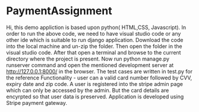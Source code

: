 # PaymentAssignment

Hi, this demo appliction is based upon python( HTML,CSS, Javascript).
In order to run the above code, we need to have visual studio code or any other ide which is suitable to run django application.
Download the code into the local machine and un-zip the folder.
Then open the folder in the visual studio code.
After that open a terminal and browse to the current directory where the project is present.
Now run python manage.py runserver command and open the mentioned development server at http://127.0.0.1:8000/ in the browser.
The test cases are written in test.py for the reference 
Functionality - user can a valid card number followed by CVV, expiry date and zip code.
A user is registered into the stripe admin page which can only be accessed by the admin. But the card details are encyrpted so that user data is preserved.
Application is developed using Stripe payment gateway.
